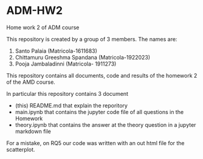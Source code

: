 # ADM-HW2
Home work 2 of ADM course

This repository is created by a group of 3 members. The names are:
1. Santo Palaia (Matricola-1611683)
2. Chittamuru Greeshma Spandana (Matricola-1922023)
3. Pooja Jambaladinni (Matricola- 1911273)

This repository contains all documents, code and results of the homework 2 of the AMD course.

In particular this repository contains 3 document
* (this) README.md that explain the reporitory
* main.ipynb that contains the jupyter code file of all questions in the Homework
* theory.ipynb that contains the answer at the theory question in a jupyter markdown file

For a mistake, on RQ5 our code was written with an out html file for the scatterplot.

